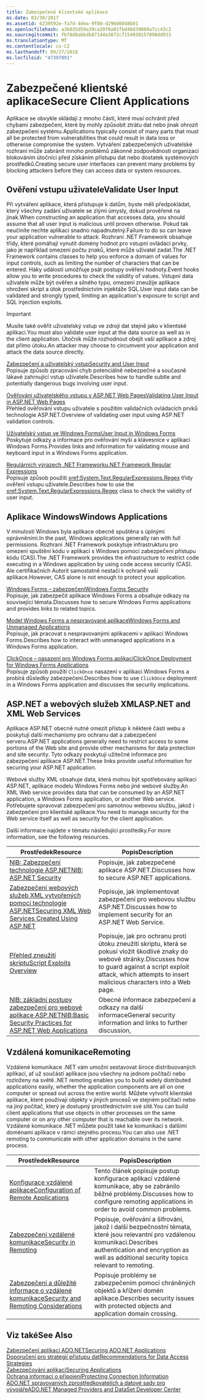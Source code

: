 ```yaml
---
title: Zabezpečené klientské aplikace
ms.date: 03/30/2017
ms.assetid: 6239592e-fa7d-4dea-9f00-d296d0048b01
ms.openlocfilehash: a3b035d59a39ca20f6a81fbd40d39069a7cc43c2
ms.sourcegitcommit: fb78d8abbdb87144a3872cf154930157090dd933
ms.translationtype: MT
ms.contentlocale: cs-CZ
ms.lasthandoff: 09/27/2018
ms.locfileid: "47397891"
---
```

# <a name="secure-client-applications"></a><span data-ttu-id="72e21-102">Zabezpečené klientské aplikace</span><span class="sxs-lookup"><span data-stu-id="72e21-102">Secure Client Applications</span></span>
<span data-ttu-id="72e21-103">Aplikace se obvykle skládají z mnoho částí, které musí ochránit před chybami zabezpečení, které by mohly způsobit ztrátu dat nebo jinak ohrozit zabezpečení systému.</span><span class="sxs-lookup"><span data-stu-id="72e21-103">Applications typically consist of many parts that must all be protected from vulnerabilities that could result in data loss or otherwise compromise the system.</span></span> <span data-ttu-id="72e21-104">Vytváření zabezpečených uživatelské rozhraní může zabránit mnoho problémů zákonné zodpovědnosti organizací blokováním útočníci před získáním přístupu dat nebo dostatek systémových prostředků.</span><span class="sxs-lookup"><span data-stu-id="72e21-104">Creating secure user interfaces can prevent many problems by blocking attackers before they can access data or system resources.</span></span>  
  
## <a name="validate-user-input"></a><span data-ttu-id="72e21-105">Ověření vstupu uživatele</span><span class="sxs-lookup"><span data-stu-id="72e21-105">Validate User Input</span></span>  
 <span data-ttu-id="72e21-106">Při vytváření aplikace, která přistupuje k datům, byste měli předpokládat, který všechny zadání uživatele se zlými úmysly, dokud prověřené na jinak.</span><span class="sxs-lookup"><span data-stu-id="72e21-106">When constructing an application that accesses data, you should assume that all user input is malicious until proven otherwise.</span></span> <span data-ttu-id="72e21-107">Pokud tak neučiníte nechte aplikaci snadno napadnutelný.</span><span class="sxs-lookup"><span data-stu-id="72e21-107">Failure to do so can leave your application vulnerable to attack.</span></span> <span data-ttu-id="72e21-108">Rozhraní .NET Framework obsahuje třídy, které pomáhají vynutit domény hodnot pro vstupní ovládací prvky, jako je například omezení počtu znaků, které může uživatel zadat.</span><span class="sxs-lookup"><span data-stu-id="72e21-108">The .NET Framework contains classes to help you enforce a domain of values for input controls, such as limiting the number of characters that can be entered.</span></span> <span data-ttu-id="72e21-109">Háky událostí umožňuje psát postupy ověření hodnoty.</span><span class="sxs-lookup"><span data-stu-id="72e21-109">Event hooks allow you to write procedures to check the validity of values.</span></span> <span data-ttu-id="72e21-110">Vstupní data uživatele může být ověřen a silného typu, omezení zneužije aplikace ohrožení skript a útok prostřednictvím injektáže SQL.</span><span class="sxs-lookup"><span data-stu-id="72e21-110">User input data can be validated and strongly typed, limiting an application's exposure to script and SQL injection exploits.</span></span>  
  
> [!IMPORTANT]
>  <span data-ttu-id="72e21-111">Musíte také ověřit uživatelský vstup ve zdroji dat stejně jako v klientské aplikaci.</span><span class="sxs-lookup"><span data-stu-id="72e21-111">You must also validate user input at the data source as well as in the client application.</span></span> <span data-ttu-id="72e21-112">Útočník může rozhodnout obejít vaší aplikace a zdroj dat přímo útoku.</span><span class="sxs-lookup"><span data-stu-id="72e21-112">An attacker may choose to circumvent your application and attack the data source directly.</span></span>  
  
 [<span data-ttu-id="72e21-113">Zabezpečení a uživatelský vstup</span><span class="sxs-lookup"><span data-stu-id="72e21-113">Security and User Input</span></span>](../../../../docs/standard/security/security-and-user-input.md)  
 <span data-ttu-id="72e21-114">Popisuje způsob zpracování chyb potenciálně nebezpečné a současně lákavé zahrnující vstup uživatele.</span><span class="sxs-lookup"><span data-stu-id="72e21-114">Describes how to handle subtle and potentially dangerous bugs involving user input.</span></span>  
  
 [<span data-ttu-id="72e21-115">Ověřování uživatelského vstupu v ASP.NET Web Pages</span><span class="sxs-lookup"><span data-stu-id="72e21-115">Validating User Input in ASP.NET Web Pages</span></span>](https://msdn.microsoft.com/library/4ad3dacb-89e0-4cee-89ac-40a3f2a85461)  
 <span data-ttu-id="72e21-116">Přehled ověřování vstupu uživatele s použitím validačních ovládacích prvků technologie ASP.NET.</span><span class="sxs-lookup"><span data-stu-id="72e21-116">Overview of validating user input using ASP.NET validation controls.</span></span>  
  
 [<span data-ttu-id="72e21-117">Uživatelský vstup ve Windows Forms</span><span class="sxs-lookup"><span data-stu-id="72e21-117">User Input in Windows Forms</span></span>](../../../../docs/framework/winforms/user-input-in-windows-forms.md)  
 <span data-ttu-id="72e21-118">Poskytuje odkazy a informace pro ověřování myši a klávesnice v aplikaci Windows Forms.</span><span class="sxs-lookup"><span data-stu-id="72e21-118">Provides links and information for validating mouse and keyboard input in a Windows Forms application.</span></span>  
  
 [<span data-ttu-id="72e21-119">Regulárních výrazech .NET Frameworku</span><span class="sxs-lookup"><span data-stu-id="72e21-119">.NET Framework Regular Expressions</span></span>](../../../../docs/standard/base-types/regular-expressions.md)  
 <span data-ttu-id="72e21-120">Popisuje způsob použití <xref:System.Text.RegularExpressions.Regex> třídy ověření vstupu uživatele.</span><span class="sxs-lookup"><span data-stu-id="72e21-120">Describes how to use the <xref:System.Text.RegularExpressions.Regex> class to check the validity of user input.</span></span>  
  
## <a name="windows-applications"></a><span data-ttu-id="72e21-121">Aplikace Windows</span><span class="sxs-lookup"><span data-stu-id="72e21-121">Windows Applications</span></span>  
 <span data-ttu-id="72e21-122">V minulosti Windows byla aplikace obecně spuštěna s úplnými oprávněními.</span><span class="sxs-lookup"><span data-stu-id="72e21-122">In the past, Windows applications generally ran with full permissions.</span></span> <span data-ttu-id="72e21-123">Rozhraní .NET Framework poskytuje infrastrukturu pro omezení spuštění kódu v aplikaci s Windows pomocí zabezpečení přístupu kódu (CAS).</span><span class="sxs-lookup"><span data-stu-id="72e21-123">The .NET Framework provides the infrastructure to restrict code executing in a Windows application by using code access security (CAS).</span></span> <span data-ttu-id="72e21-124">Ale certifikačních Autorit samostatně nestačí k ochraně vaší aplikace.</span><span class="sxs-lookup"><span data-stu-id="72e21-124">However, CAS alone is not enough to protect your application.</span></span>  
  
 [<span data-ttu-id="72e21-125">Windows Forms – zabezpečení</span><span class="sxs-lookup"><span data-stu-id="72e21-125">Windows Forms Security</span></span>](../../../../docs/framework/winforms/windows-forms-security.md)  
 <span data-ttu-id="72e21-126">Popisuje, jak zabezpečit aplikace Windows Forms a obsahuje odkazy na související témata.</span><span class="sxs-lookup"><span data-stu-id="72e21-126">Discusses how to secure Windows Forms applications and provides links to related topics.</span></span>  
  
 [<span data-ttu-id="72e21-127">Model Windows Forms a nespravované aplikace</span><span class="sxs-lookup"><span data-stu-id="72e21-127">Windows Forms and Unmanaged Applications</span></span>](../../../../docs/framework/winforms/advanced/windows-forms-and-unmanaged-applications.md)  
 <span data-ttu-id="72e21-128">Popisuje, jak pracovat s nespravovanými aplikacemi v aplikaci Windows Forms.</span><span class="sxs-lookup"><span data-stu-id="72e21-128">Describes how to interact with unmanaged applications in a Windows Forms application.</span></span>  
  
 [<span data-ttu-id="72e21-129">ClickOnce – nasazení pro Windows Forms aplikací</span><span class="sxs-lookup"><span data-stu-id="72e21-129">ClickOnce Deployment for Windows Forms Applications</span></span>](https://msdn.microsoft.com/library/34d8c770-48f2-460c-8d67-4ea5684511df)  
 <span data-ttu-id="72e21-130">Popisuje způsob použití `ClickOnce` nasazení v aplikaci Windows Forms a probírá důsledky zabezpečení.</span><span class="sxs-lookup"><span data-stu-id="72e21-130">Describes how to use `ClickOnce` deployment in a Windows Forms application and discusses the security implications.</span></span>  
  
## <a name="aspnet-and-xml-web-services"></a><span data-ttu-id="72e21-131">ASP.NET a webových služeb XML</span><span class="sxs-lookup"><span data-stu-id="72e21-131">ASP.NET and XML Web Services</span></span>  
 <span data-ttu-id="72e21-132">Aplikace ASP.NET obecně nutné omezit přístup k některé části webu a poskytují další mechanismy pro ochranu dat a zabezpečení serveru.</span><span class="sxs-lookup"><span data-stu-id="72e21-132">ASP.NET applications generally need to restrict access to some portions of the Web site and provide other mechanisms for data protection and site security.</span></span> <span data-ttu-id="72e21-133">Tyto odkazy poskytují užitečné informace pro zabezpečení aplikace ASP.NET.</span><span class="sxs-lookup"><span data-stu-id="72e21-133">These links provide useful information for securing your ASP.NET application.</span></span>  
  
 <span data-ttu-id="72e21-134">Webové služby XML obsahuje data, která mohou být spotřebovány aplikaci ASP.NET, aplikace modelu Windows Forms nebo jiné webové služby.</span><span class="sxs-lookup"><span data-stu-id="72e21-134">An XML Web service provides data that can be consumed by an ASP.NET application, a Windows Forms application, or another Web service.</span></span> <span data-ttu-id="72e21-135">Potřebujete spravovat zabezpečení pro samotnou webovou službu, jakož i zabezpečení pro klientské aplikace.</span><span class="sxs-lookup"><span data-stu-id="72e21-135">You need to manage security for the Web service itself as well as security for the client application.</span></span>  
  
 <span data-ttu-id="72e21-136">Další informace najdete v tématu následující prostředky.</span><span class="sxs-lookup"><span data-stu-id="72e21-136">For more information, see the following resources.</span></span>  
  
|<span data-ttu-id="72e21-137">Prostředek</span><span class="sxs-lookup"><span data-stu-id="72e21-137">Resource</span></span>|<span data-ttu-id="72e21-138">Popis</span><span class="sxs-lookup"><span data-stu-id="72e21-138">Description</span></span>|  
|--------------|-----------------|  
|[<span data-ttu-id="72e21-139">NIB: Zabezpečení technologie ASP.NET</span><span class="sxs-lookup"><span data-stu-id="72e21-139">NIB: ASP.NET Security</span></span>](https://msdn.microsoft.com/library/04b37532-18d9-40b4-8e5f-ee09a70b311d)|<span data-ttu-id="72e21-140">Popisuje, jak zabezpečené aplikace ASP.NET.</span><span class="sxs-lookup"><span data-stu-id="72e21-140">Discusses how to secure ASP.NET applications.</span></span>|  
|[<span data-ttu-id="72e21-141">Zabezpečení webových služeb XML vytvořených pomocí technologie ASP.NET</span><span class="sxs-lookup"><span data-stu-id="72e21-141">Securing XML Web Services Created Using ASP.NET</span></span>](https://msdn.microsoft.com/library/354b2ab1-2782-4542-b32a-dc560178b90c)|<span data-ttu-id="72e21-142">Popisuje, jak implementovat zabezpečení pro webovou službu ASP.NET.</span><span class="sxs-lookup"><span data-stu-id="72e21-142">Discusses how to implement security for an ASP.NET Web Service.</span></span>|  
|[<span data-ttu-id="72e21-143">Přehled zneužití skriptu</span><span class="sxs-lookup"><span data-stu-id="72e21-143">Script Exploits Overview</span></span>](https://msdn.microsoft.com/library/772c7312-211a-4eb3-8d6e-eec0aa1dcc07)|<span data-ttu-id="72e21-144">Popisuje, jak pro ochranu proti útoku zneužití skriptu, která se pokusí vložit škodlivé znaky do webové stránky.</span><span class="sxs-lookup"><span data-stu-id="72e21-144">Discusses how to guard against a script exploit attack, which attempts to insert malicious characters into a Web page.</span></span>|  
|[<span data-ttu-id="72e21-145">NIB: základní postupy zabezpečení pro webové aplikace ASP.NET</span><span class="sxs-lookup"><span data-stu-id="72e21-145">NIB:Basic Security Practices for ASP.NET Web Applications</span></span>](https://msdn.microsoft.com/library/94a52ab8-731d-417e-b997-721baf43df38)|<span data-ttu-id="72e21-146">Obecné informace zabezpečení a odkazy na další informace</span><span class="sxs-lookup"><span data-stu-id="72e21-146">General security information and links to further discussion,</span></span>|  
  
## <a name="remoting"></a><span data-ttu-id="72e21-147">Vzdálená komunikace</span><span class="sxs-lookup"><span data-stu-id="72e21-147">Remoting</span></span>  
 <span data-ttu-id="72e21-148">Vzdálené komunikace .NET vám umožní sestavovat široce distribuovaných aplikací, ať už součástí aplikace jsou všechny na jednom počítači nebo rozloženy na světě.</span><span class="sxs-lookup"><span data-stu-id="72e21-148">.NET remoting enables you to build widely distributed applications easily, whether the application components are all on one computer or spread out across the entire world.</span></span> <span data-ttu-id="72e21-149">Můžete vytvořit klientské aplikace, které používají objekty v jiných procesů ve stejném počítači nebo na jiný počítač, který je dostupný prostřednictvím své sítě.</span><span class="sxs-lookup"><span data-stu-id="72e21-149">You can build client applications that use objects in other processes on the same computer or on any other computer that is reachable over its network.</span></span> <span data-ttu-id="72e21-150">Vzdálené komunikace .NET můžete použít také ke komunikaci s dalšími doménami aplikace v rámci stejného procesu.</span><span class="sxs-lookup"><span data-stu-id="72e21-150">You can also use .NET remoting to communicate with other application domains in the same process.</span></span>  
  
|<span data-ttu-id="72e21-151">Prostředek</span><span class="sxs-lookup"><span data-stu-id="72e21-151">Resource</span></span>|<span data-ttu-id="72e21-152">Popis</span><span class="sxs-lookup"><span data-stu-id="72e21-152">Description</span></span>|  
|--------------|-----------------|  
|[<span data-ttu-id="72e21-153">Konfigurace vzdálené aplikace</span><span class="sxs-lookup"><span data-stu-id="72e21-153">Configuration of Remote Applications</span></span>](https://msdn.microsoft.com/library/92c0c097-d984-4315-835b-7490ecdf1097)|<span data-ttu-id="72e21-154">Tento článek popisuje postup konfigurace aplikací vzdálené komunikace, aby se zabránilo běžné problémy.</span><span class="sxs-lookup"><span data-stu-id="72e21-154">Discusses how to configure remoting applications in order to avoid common problems.</span></span>|  
|[<span data-ttu-id="72e21-155">Zabezpečení vzdálené komunikace</span><span class="sxs-lookup"><span data-stu-id="72e21-155">Security in Remoting</span></span>](https://msdn.microsoft.com/library/9574262c-d4b1-41c5-8600-24ff147c0add)|<span data-ttu-id="72e21-156">Popisuje, ověřování a šifrování, jakož i další bezpečnostní témata, které jsou relevantní pro vzdálenou komunikaci.</span><span class="sxs-lookup"><span data-stu-id="72e21-156">Describes authentication and encryption as well as additional security topics relevant to remoting.</span></span>|  
|[<span data-ttu-id="72e21-157">Zabezpečení a důležité informace o vzdálené komunikace</span><span class="sxs-lookup"><span data-stu-id="72e21-157">Security and Remoting Considerations</span></span>](../../../../docs/framework/misc/security-and-remoting-considerations.md)|<span data-ttu-id="72e21-158">Popisuje problémy se zabezpečením pomocí chráněných objektů a křížení domén aplikace.</span><span class="sxs-lookup"><span data-stu-id="72e21-158">Describes security issues with protected objects and application domain crossing.</span></span>|  
  
## <a name="see-also"></a><span data-ttu-id="72e21-159">Viz také</span><span class="sxs-lookup"><span data-stu-id="72e21-159">See Also</span></span>  
 [<span data-ttu-id="72e21-160">Zabezpečení aplikací ADO.NET</span><span class="sxs-lookup"><span data-stu-id="72e21-160">Securing ADO.NET Applications</span></span>](../../../../docs/framework/data/adonet/securing-ado-net-applications.md)  
 [<span data-ttu-id="72e21-161">Doporučení pro strategií přístupu dat</span><span class="sxs-lookup"><span data-stu-id="72e21-161">Recommendations for Data Access Strategies</span></span>](https://msdn.microsoft.com/library/72411f32-d12a-4de8-b961-e54fca7faaf5)  
 [<span data-ttu-id="72e21-162">Zabezpečování aplikací</span><span class="sxs-lookup"><span data-stu-id="72e21-162">Securing Applications</span></span>](/visualstudio/ide/securing-applications)  
 [<span data-ttu-id="72e21-163">Ochrana informací o připojení</span><span class="sxs-lookup"><span data-stu-id="72e21-163">Protecting Connection Information</span></span>](../../../../docs/framework/data/adonet/protecting-connection-information.md)  
 [<span data-ttu-id="72e21-164">ADO.NET spravovaných zprostředkovatelích a datové sady pro vývojáře</span><span class="sxs-lookup"><span data-stu-id="72e21-164">ADO.NET Managed Providers and DataSet Developer Center</span></span>](https://go.microsoft.com/fwlink/?LinkId=217917)
